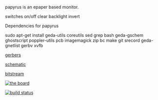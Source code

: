 papyrus is an epaper based monitor.

switches
on/off
clear
backlight
invert

Dependencies for papyrus

sudo apt-get install geda-utils coreutils sed grep bash geda-gschem ghostscript poppler-utils pcb imagemagick zip bc make git srecord geda-gnetlist gerbv xvfb

[gerbers](http://artifacts.meatstand.com/papyrus/gerbers.zip)

[schematic](http://artifacts.meatstand.com/papyrus/schematic.png)

[bitstream](http://artifacts.meatstand.com/papyrus/papyrus.bit)


[![the board](http://artifacts.meatstand.com/papyrus/board.png)](http://artifacts.meatstand.com/papyrus/board.png)

[![build status](http://ci.meatstand.com/projects/4/status.png?ref=master)](http://ci.meatstand.com/projects/4?ref=master)

